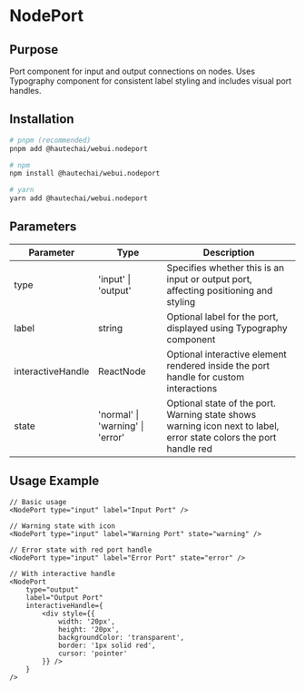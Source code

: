 # NodePort

## Purpose

Port component for input and output connections on nodes. Uses Typography component for consistent label styling and includes visual port handles.

## Installation

```bash
# pnpm (recommended)
pnpm add @hautechai/webui.nodeport

# npm
npm install @hautechai/webui.nodeport

# yarn
yarn add @hautechai/webui.nodeport
```

## Parameters

| Parameter         | Type                             | Description                                                                                                        |
| ----------------- | -------------------------------- | ------------------------------------------------------------------------------------------------------------------ |
| type              | 'input' \| 'output'              | Specifies whether this is an input or output port, affecting positioning and styling                               |
| label             | string                           | Optional label for the port, displayed using Typography component                                                  |
| interactiveHandle | ReactNode                        | Optional interactive element rendered inside the port handle for custom interactions                               |
| state             | 'normal' \| 'warning' \| 'error' | Optional state of the port. Warning state shows warning icon next to label, error state colors the port handle red |

## Usage Example

```tsx
// Basic usage
<NodePort type="input" label="Input Port" />

// Warning state with icon
<NodePort type="input" label="Warning Port" state="warning" />

// Error state with red port handle
<NodePort type="input" label="Error Port" state="error" />

// With interactive handle
<NodePort
    type="output"
    label="Output Port"
    interactiveHandle={
        <div style={{
            width: '20px',
            height: '20px',
            backgroundColor: 'transparent',
            border: '1px solid red',
            cursor: 'pointer'
        }} />
    }
/>
```
